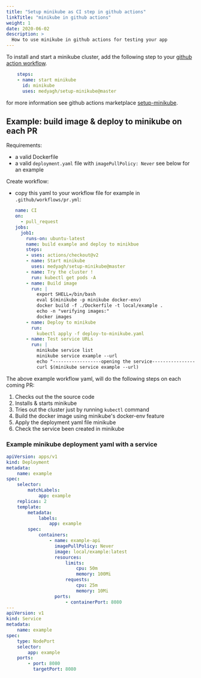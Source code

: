 ```yaml
---
title: "Setup minikube as CI step in github actions"
linkTitle: "minikube in github actions"
weight: 1
date: 2020-06-02
description: >
  How to use minikube in github actions for testing your app
---
```


To install and start a minikube cluster, add the following step to your [github action workflow](https://help.github.com/en/actions/configuring-and-managing-workflows/configuring-a-workflow).


  ```yaml
      steps:
      - name: start minikube
        id: minikube
        uses: medyagh/setup-minikube@master
  ```

for more information see github actions marketplace [setup-minikube]( https://github.com/marketplace/actions/setup-minikube).

## Example: build image & deploy to minikube on each PR

Requirements:

- a valid Dockerfile
- a valid `deployment.yaml` file with `imagePullPolicy: Never` see below for an example

Create workflow:

- copy this yaml to your workflow file for example in `.github/workflows/pr.yml`:

  ```yaml
  name: CI
  on:
    - pull_request
  jobs:
    job1:
      runs-on: ubuntu-latest
      name: build example and deploy to minikbue
      steps:
      - uses: actions/checkout@v2
      - name: Start minikube
        uses: medyagh/setup-minikube@master
      - name: Try the cluster !
        run: kubectl get pods -A
      - name: Build image
        run: |
          export SHELL=/bin/bash
          eval $(minikube -p minikube docker-env)
          docker build -f ./Dockerfile -t local/example .
          echo -n "verifying images:"
          docker images
      - name: Deploy to minikube
        run:
          kubectl apply -f deploy-to-minikube.yaml
      - name: Test service URLs
        run: |
          minikube service list
          minikube service example --url
          echo "------------------opening the service------------------"
          curl $(minikube service example --url)
  ```

The above example workflow yaml, will do the following steps on each coming PR:

1. Checks out the the source code
2. Installs & starts minikube
3. Tries out the cluster just by running `kubectl` command
4. Build the docker image using minikube's docker-env feature
5. Apply the deployment yaml file minikube
6. Check the service been created in minikube

### Example minikube deployment yaml with a service

  ```yaml
  apiVersion: apps/v1
  kind: Deployment
  metadata:
      name: example
  spec:
      selector:
          matchLabels:
              app: example
      replicas: 2
      template:
          metadata:
              labels:
                  app: example
          spec:
              containers:
                  - name: example-api
                    imagePullPolicy: Never
                    image: local/example:latest
                    resources:
                        limits:
                            cpu: 50m
                            memory: 100Mi
                        requests:
                            cpu: 25m
                            memory: 10Mi
                    ports:
                        - containerPort: 8080
  ---
  apiVersion: v1
  kind: Service
  metadata:
      name: example
  spec:
      type: NodePort
      selector:
          app: example
      ports:
          - port: 8080
            targetPort: 8080
  ```
